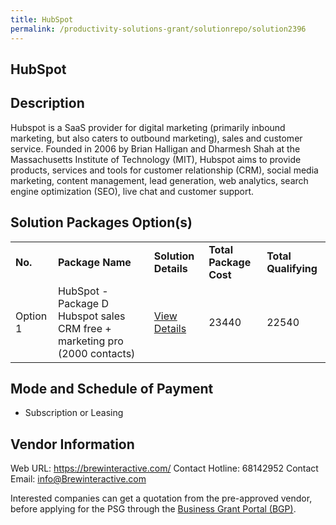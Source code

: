 ```yaml
---
title: HubSpot
permalink: /productivity-solutions-grant/solutionrepo/solution2396
---
```


## HubSpot

## Description

Hubspot is a SaaS provider for digital marketing (primarily inbound marketing, but also caters to outbound marketing), sales and customer service. Founded in 2006 by Brian Halligan and Dharmesh Shah at the Massachusetts Institute of Technology (MIT), Hubspot aims to provide products, services and tools for customer relationship (CRM), social media marketing, content management, lead generation, web analytics, search engine optimization (SEO), live chat and customer support.

## Solution Packages Option(s)

<table>
<tr>
<td><b>No.</b></td>
<td><b>Package Name</b></td>
<td><b>Solution Details</b></td>
<td><b>Total Package Cost</b></td>
<td><b>Total Qualifying</b></td>
</tr>
<tr>
<td>Option 1</td>
<td>HubSpot - Package D Hubspot sales CRM free + marketing pro (2000 contacts)</td>
<td><a href='https://www.gobusiness.gov.sg/images/psg/Brew_Interactive_20200255_Desensitised_Annex_3_Part_4.pdf'>View Details</a></td>
<td>23440</td>
<td>22540</td>
</tr>
</table>

## Mode and Schedule of Payment

 - Subscription or Leasing

## Vendor Information

 Web URL: https://brewinteractive.com/
Contact Hotline: 68142952 
Contact Email: info@Brewinteractive.com 


Interested companies can get a quotation from the pre-approved vendor, before applying for the PSG through the <a href='https://www.businessgrants.gov.sg/'>Business Grant Portal (BGP)</a>.
<script src="/jquery/resize-tables.js"></script>
